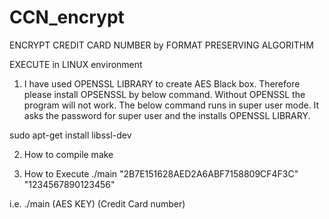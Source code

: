 # CCN_encrypt
ENCRYPT CREDIT CARD NUMBER by FORMAT PRESERVING ALGORITHM


EXECUTE in LINUX environment

1) I have used OPENSSL LIBRARY to create AES Black box. Therefore please install OPSENSSL by below command. Without OPENSSL the program will not work.
   The below command runs in super user mode. It asks the password for super user and the installs OPENSSL LIBRARY.

sudo apt-get install libssl-dev

2) How to compile
make

3) How to Execute
./main "2B7E151628AED2A6ABF7158809CF4F3C" "1234567890123456"

i.e. ./main (AES KEY) (Credit Card number)
